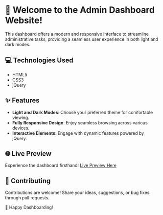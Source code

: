 # 🚀 Welcome to the Admin Dashboard Website!

This dashboard offers a modern and responsive interface to streamline administrative tasks, providing a seamless user experience in both light and dark modes.

## 💻 Technologies Used
- HTML5
- CSS3
- jQuery

## ✨ Features
- **Light and Dark Modes**: Choose your preferred theme for comfortable viewing.
- **Fully Responsive Design**: Enjoy seamless browsing across various devices.
- **Interactive Elements**: Engage with dynamic features powered by jQuery.

## 🌐 Live Preview
Experience the dashboard firsthand! [Live Preview Here](https://dev-aashutosh.github.io/admin-pannel/)

## 🤝 Contributing
Contributions are welcome! Share your ideas, suggestions, or bug fixes through pull requests.

🎉 Happy Dashboarding!
